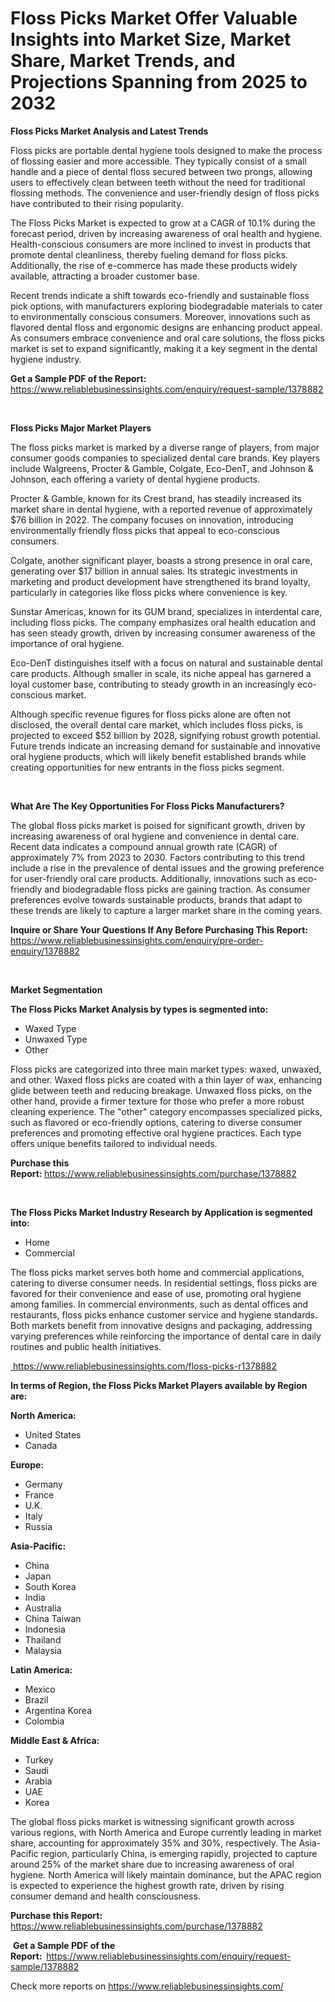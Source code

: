 <p><h1>Floss Picks Market Offer Valuable Insights into Market Size, Market Share, Market Trends, and Projections Spanning from 2025 to 2032</h1></p><p><strong>Floss Picks Market Analysis and Latest Trends</strong></p>
<p><p>Floss picks are portable dental hygiene tools designed to make the process of flossing easier and more accessible. They typically consist of a small handle and a piece of dental floss secured between two prongs, allowing users to effectively clean between teeth without the need for traditional flossing methods. The convenience and user-friendly design of floss picks have contributed to their rising popularity.</p><p>The Floss Picks Market is expected to grow at a CAGR of 10.1% during the forecast period, driven by increasing awareness of oral health and hygiene. Health-conscious consumers are more inclined to invest in products that promote dental cleanliness, thereby fueling demand for floss picks. Additionally, the rise of e-commerce has made these products widely available, attracting a broader customer base. </p><p>Recent trends indicate a shift towards eco-friendly and sustainable floss pick options, with manufacturers exploring biodegradable materials to cater to environmentally conscious consumers. Moreover, innovations such as flavored dental floss and ergonomic designs are enhancing product appeal. As consumers embrace convenience and oral care solutions, the floss picks market is set to expand significantly, making it a key segment in the dental hygiene industry.</p></p>
<p><strong>Get a Sample PDF of the Report:&nbsp;</strong> <a href="https://www.reliablebusinessinsights.com/enquiry/request-sample/1378882?utm_campaign=2199&utm_medium=2&utm_source=Github&utm_content=ia&utm_term=05022025&utm_id=floss-picks">https://www.reliablebusinessinsights.com/enquiry/request-sample/1378882</a></p>
<p>&nbsp;</p>
<p><strong>Floss Picks Major Market Players</strong></p>
<p><p>The floss picks market is marked by a diverse range of players, from major consumer goods companies to specialized dental care brands. Key players include Walgreens, Procter & Gamble, Colgate, Eco-DenT, and Johnson & Johnson, each offering a variety of dental hygiene products. </p><p>Procter & Gamble, known for its Crest brand, has steadily increased its market share in dental hygiene, with a reported revenue of approximately $76 billion in 2022. The company focuses on innovation, introducing environmentally friendly floss picks that appeal to eco-conscious consumers.</p><p>Colgate, another significant player, boasts a strong presence in oral care, generating over $17 billion in annual sales. Its strategic investments in marketing and product development have strengthened its brand loyalty, particularly in categories like floss picks where convenience is key. </p><p>Sunstar Americas, known for its GUM brand, specializes in interdental care, including floss picks. The company emphasizes oral health education and has seen steady growth, driven by increasing consumer awareness of the importance of oral hygiene.</p><p>Eco-DenT distinguishes itself with a focus on natural and sustainable dental care products. Although smaller in scale, its niche appeal has garnered a loyal customer base, contributing to steady growth in an increasingly eco-conscious market.</p><p>Although specific revenue figures for floss picks alone are often not disclosed, the overall dental care market, which includes floss picks, is projected to exceed $52 billion by 2028, signifying robust growth potential. Future trends indicate an increasing demand for sustainable and innovative oral hygiene products, which will likely benefit established brands while creating opportunities for new entrants in the floss picks segment.</p></p>
<p>&nbsp;</p>
<p><strong>What Are The Key Opportunities For Floss Picks Manufacturers?</strong></p>
<p><p>The global floss picks market is poised for significant growth, driven by increasing awareness of oral hygiene and convenience in dental care. Recent data indicates a compound annual growth rate (CAGR) of approximately 7% from 2023 to 2030. Factors contributing to this trend include a rise in the prevalence of dental issues and the growing preference for user-friendly oral care products. Additionally, innovations such as eco-friendly and biodegradable floss picks are gaining traction. As consumer preferences evolve towards sustainable products, brands that adapt to these trends are likely to capture a larger market share in the coming years.</p></p>
<p><strong>Inquire or Share Your Questions If Any Before Purchasing This Report:</strong> <a href="https://www.reliablebusinessinsights.com/enquiry/pre-order-enquiry/1378882?utm_campaign=2199&utm_medium=2&utm_source=Github&utm_content=ia&utm_term=05022025&utm_id=floss-picks">https://www.reliablebusinessinsights.com/enquiry/pre-order-enquiry/1378882</a></p>
<p>&nbsp;</p>
<p><strong>Market Segmentation</strong></p>
<p><strong>The Floss Picks Market Analysis by types is segmented into:</strong></p>
<p><ul><li>Waxed Type</li><li>Unwaxed Type</li><li>Other</li></ul></p>
<p><p>Floss picks are categorized into three main market types: waxed, unwaxed, and other. Waxed floss picks are coated with a thin layer of wax, enhancing glide between teeth and reducing breakage. Unwaxed floss picks, on the other hand, provide a firmer texture for those who prefer a more robust cleaning experience. The "other" category encompasses specialized picks, such as flavored or eco-friendly options, catering to diverse consumer preferences and promoting effective oral hygiene practices. Each type offers unique benefits tailored to individual needs.</p></p>
<p><strong>Purchase this Report:&nbsp;</strong><a href="https://www.reliablebusinessinsights.com/purchase/1378882?utm_campaign=2199&utm_medium=2&utm_source=Github&utm_content=ia&utm_term=05022025&utm_id=floss-picks">https://www.reliablebusinessinsights.com/purchase/1378882</a></p>
<p>&nbsp;</p>
<p><strong>The Floss Picks Market Industry Research by Application is segmented into:</strong></p>
<p><ul><li>Home</li><li>Commercial</li></ul></p>
<p><p>The floss picks market serves both home and commercial applications, catering to diverse consumer needs. In residential settings, floss picks are favored for their convenience and ease of use, promoting oral hygiene among families. In commercial environments, such as dental offices and restaurants, floss picks enhance customer service and hygiene standards. Both markets benefit from innovative designs and packaging, addressing varying preferences while reinforcing the importance of dental care in daily routines and public health initiatives.</p></p>
<p><a href="https://www.reliablebusinessinsights.com/floss-picks-r1378882?utm_campaign=2199&utm_medium=2&utm_source=Github&utm_content=ia&utm_term=05022025&utm_id=floss-picks">&nbsp;https://www.reliablebusinessinsights.com/floss-picks-r1378882</a></p>
<p><strong>In terms of Region, the Floss Picks Market Players available by Region are:</strong></p>
<p>
    <p> <strong> North America: </strong>
        <ul>
            <li>United States</li>
            <li>Canada</li>
        </ul>
        </p> 
    <p> <strong> Europe: </strong>
        <ul>
            <li>Germany</li>
            <li>France</li>
            <li>U.K.</li>
            <li>Italy</li>
            <li>Russia</li>
        </ul>
        </p> 
    <p> <strong> Asia-Pacific: </strong>
        <ul>
            <li>China</li>
            <li>Japan</li>
            <li>South Korea</li>
            <li>India</li>
            <li>Australia</li>
            <li>China Taiwan</li>
            <li>Indonesia</li>
            <li>Thailand</li>
            <li>Malaysia</li>
        </ul>
        </p> 
    <p> <strong> Latin America: </strong>
        <ul>
            <li>Mexico</li>
            <li>Brazil</li>
            <li>Argentina Korea</li>
            <li>Colombia</li>
        </ul>
        </p> 
    <p> <strong> Middle East & Africa: </strong>
        <ul>
            <li>Turkey</li>
            <li>Saudi</li>
            <li>Arabia</li>
            <li>UAE</li>
            <li>Korea</li>
        </ul>
    </p>
    </p>
<p><p>The global floss picks market is witnessing significant growth across various regions, with North America and Europe currently leading in market share, accounting for approximately 35% and 30%, respectively. The Asia-Pacific region, particularly China, is emerging rapidly, projected to capture around 25% of the market share due to increasing awareness of oral hygiene. North America will likely maintain dominance, but the APAC region is expected to experience the highest growth rate, driven by rising consumer demand and health consciousness.</p></p>
<p><strong>Purchase this Report: </strong><a href="https://www.reliablebusinessinsights.com/purchase/1378882?utm_campaign=2199&utm_medium=2&utm_source=Github&utm_content=ia&utm_term=05022025&utm_id=floss-picks">https://www.reliablebusinessinsights.com/purchase/1378882</a></p>
<p>&nbsp;<strong>Get a Sample PDF of the Report:&nbsp;&nbsp;</strong><a href="https://www.reliablebusinessinsights.com/enquiry/request-sample/1378882?utm_campaign=2199&utm_medium=2&utm_source=Github&utm_content=ia&utm_term=05022025&utm_id=floss-picks">https://www.reliablebusinessinsights.com/enquiry/request-sample/1378882</a></p>
<p><strong></strong></p>
<p>Check more reports on <a href="https://www.reliablebusinessinsights.com/?utm_campaign=2199&utm_medium=2&utm_source=Github&utm_content=ia&utm_term=05022025&utm_id=floss-picks">https://www.reliablebusinessinsights.com/</a></p>
